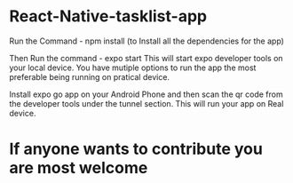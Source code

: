 # React-Native-tasklist-app

Run the Command - npm install (to Install all the dependencies for the app)

Then Run the command - expo start 
This will start expo developer tools on your local device.
You have mutiple options to run the app the most preferable being running on pratical device.

Install expo go app on your Android Phone and then scan the qr code from the developer tools under the tunnel section.
This will run your app on Real device.

# If anyone wants to contribute you are most welcome
